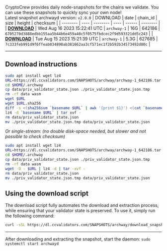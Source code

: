 CryptoCrew provides daily node-snapshots for the chains we validate. You can use these snapshots to quickly sync your own node!  
Latest snapshot archwayd version: `v2.0.0`
| DOWNLOAD | date | chain_id | size | height | checksum |
| -------- | ---- | -------- | ---- | ------ | -------- |
| **[DOWNLOAD](https://dl.ccvalidators.com/SNAPSHOTS/$CHAIN_NAME/archway-1_642186.tar.lz4)** | Wed Aug 16 2023 15:22:41 UTC | `archway-1` | 16G | 642186 | `6705270d3888edbb155aa5b44b6e459a40c5f0575fbdcec2f9d593321dd5c243` |
| **[DOWNLOAD](https://dl.ccvalidators.com/SNAPSHOTS/$CHAIN_NAME/archway-1_627685.tar.lz4)** | Tue Aug 15 2023 15:21:39 UTC | `archway-1` | 5.3G | 627685 | `7c333feb991d9f6ffeab034890ab381662aa3cf571ec1f2b592b34573492d00c` |
 
---
## Download instructions
 
```sh
sudo apt install wget lz4
URL=https://dl.ccvalidators.com/SNAPSHOTS/archway/archway-1_642186.tar.lz4
cd $HOME/.archway
cp data/priv_validator_state.json ./priv_validator_state.json.tmp
rm -rf data wasm
wget $URL
wget $URL.sha256
diff -s <(sha256sum `basename $URL` | awk '{print $1}') <(cat `basename $URL`.sha256)
lz4 -d `basename $URL` | tar xvf -
rm data/priv_validator_state.json
mv ./priv_validator_state.json.tmp data/priv_validator_state.json
```
*Or single-stream: (no double disk-space needed, but slower and not possible to check checksum)*
```sh
sudo apt install wget lz4
URL=https://dl.ccvalidators.com/SNAPSHOTS/archway/archway-1_642186.tar.lz4
cd $HOME/.archway
cp data/priv_validator_state.json ./priv_validator_state.json.tmp
rm -rf data wasm
wget -O - $URL | lz4 -d | tar -xvf -
rm data/priv_validator_state.json
mv ./priv_validator_state.json.tmp data/priv_validator_state.json
```
## Using the download script
 
The download script fully automates the download and extraction process, while ensuring that your validator state is preserved. To use it, simply run the following command:
 
```sh
curl -sSL https://dl.ccvalidators.com/SNAPSHOTS/archway/download_snapshot.sh | bash
```
---
After downloading and extracting the snapshot, start the daemon: `sudo systemctl start archwayd`
